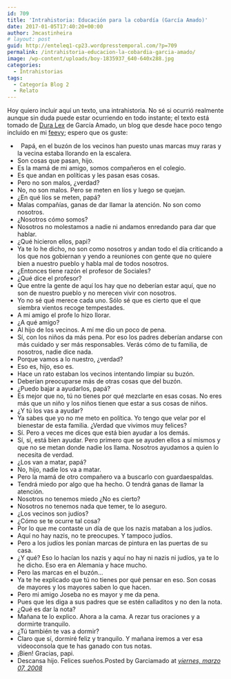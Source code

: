 ```yaml
---
id: 709
title: 'Intrahistoria: Educación para la cobardía (García Amado)'
date: 2017-01-05T17:40:20+00:00
author: Jmcastinheira
# layout: post
guid: http://enteleq1-cp23.wordpresstemporal.com/?p=709
permalink: /intrahistoria-educacion-la-cobardia-garcia-amado/
image: /wp-content/uploads/boy-1835937_640-640x288.jpg
categories:
  - Intrahistorias
tags:
  - Categoría Blog 2
  - Relato
---
```

Hoy quiero incluir aquí un texto, una intrahistoria. No sé si ocurrió realmente aunque sin duda puede estar ocurriendo en todo instante; el texto está tomado de [Dura Lex](http://garciamado.blogspot.com) de García Amado, un blog que desde hace poco tengo incluido en mi [feevy](http://feevy.com/); espero que os guste:

  *   Papá, en el buzón de los vecinos han puesto unas marcas muy raras y la vecina estaba llorando en la escalera.
  * Son cosas que pasan, hijo.
  * Es la mamá de mi amigo, somos compañeros en el colegio.
  * Es que andan en políticas y les pasan esas cosas.
  * Pero no son malos, ¿verdad?
  * No, no son malos. Pero se meten en líos y luego se quejan.
  * ¿En qué líos se meten, papá?
  * Malas compañías, ganas de dar llamar la atención. No son como nosotros.
  * ¿Nosotros cómo somos?
  * Nosotros no molestamos a nadie ni andamos enredando para dar que hablar.
  * ¿Qué hicieron ellos, papi?
  * Ya te lo he dicho, no son como nosotros y andan todo el día criticando a los que nos gobiernan y yendo a reuniones con gente que no quiere bien a nuestro pueblo y habla mal de todos nosotros.
  * ¿Entonces tiene razón el profesor de Sociales?
  * ¿Qué dice el profesor?
  * Que entre la gente de aquí los hay que no deberían estar aquí, que no son de nuestro pueblo y no merecen vivir con nosotros.
  * Yo no sé qué merece cada uno. Sólo sé que es cierto que el que siembra vientos recoge tempestades.
  * A mi amigo el profe lo hizo llorar.
  * ¿A qué amigo?
  * Al hijo de los vecinos. A mí me dio un poco de pena.
  * Sí, con los niños da más pena. Por eso los padres deberían andarse con más cuidado y ser más responsables. Verás cómo de tu familia, de nosotros, nadie dice nada.
  * Porque vamos a lo nuestro, ¿verdad?
  * Eso es, hijo, eso es.
  * Hace un rato estaban los vecinos intentando limpiar su buzón.
  * Deberían preocuparse más de otras cosas que del buzón.
  * ¿Puedo bajar a ayudarlos, papá?
  * Es mejor que no, tú no tienes por qué mezclarte en esas cosas. No eres más que un niño y los niños tienen que estar a sus cosas de niños.
  * ¿Y tú los vas a ayudar?
  * Ya sabes que yo no me meto en política. Yo tengo que velar por el bienestar de esta familia. ¿Verdad que vivimos muy felices?
  * Sí. Pero a veces me dices que está bien ayudar a los demás.
  * Sí, sí, está bien ayudar. Pero primero que se ayuden ellos a sí mismos y que no se metan donde nadie los llama. Nosotros ayudamos a quien lo necesita de verdad.
  * ¿Los van a matar, papá?
  * No, hijo, nadie los va a matar.
  * Pero la mamá de otro compañero va a buscarlo con guardaespaldas.
  * Tendrá miedo por algo que ha hecho. O tendrá ganas de llamar la atención.
  * Nosotros no tenemos miedo ¿No es cierto?
  * Nosotros no tenemos nada que temer, te lo aseguro.
  * ¿Los vecinos son judíos?
  * ¿Cómo se te ocurre tal cosa?
  * Por lo que me contaste un día de que los nazis mataban a los judíos.
  * Aquí no hay nazis, no te preocupes. Y tampoco judíos.
  * Pero a los judíos les ponían marcas de pintura en las puertas de su casa.
  * ¿Y qué? Eso lo hacían los nazis y aquí no hay ni nazis ni judíos, ya te lo he dicho. Eso era en Alemania y hace mucho.
  * Pero las marcas en el buzón&#8230;
  * Ya te he explicado que tú no tienes por qué pensar en eso. Son cosas de mayores y los mayores saben lo que hacen.
  * Pero mi amigo Joseba no es mayor y me da pena.
  * Pues que les diga a sus padres que se estén calladitos y no den la nota.
  * ¿Qué es dar la nota?
  * Mañana te lo explico. Ahora a la cama. A rezar tus oraciones y a dormirte tranquilo.
  * ¿Tú también te vas a dormir?
  * Claro que sí, dormiré feliz y tranquilo. Y mañana iremos a ver esa videoconsola que te has ganado con tus notas.
  * ¡Bien! Gracias, papi.
  * Descansa hijo. Felices sueños.Posted by Garciamado at _[viernes, marzo 07, 2008](http://garciamado.blogspot.com/2008/03/educacin-para-la-cobarda.html "permanent link")_